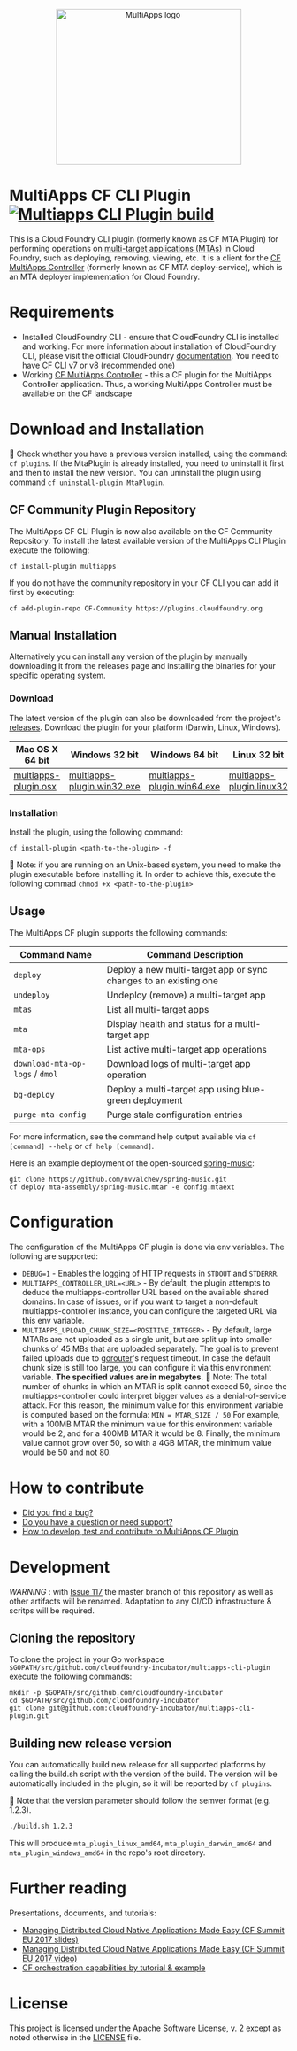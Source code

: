 <p align="center"><img width="335" height="281" src="logo.png" alt="MultiApps logo"></p>

# MultiApps CF CLI Plugin [![Multiapps CLI Plugin build](https://github.com/cloudfoundry/multiapps-cli-plugin/actions/workflows/pull-request-build.yml/badge.svg)](https://github.com/cloudfoundry/multiapps-cli-plugin/actions/workflows/pull-request-build.yml)
This is a Cloud Foundry CLI plugin (formerly known as CF MTA Plugin) for performing operations on [multi-target applications (MTAs)](https://www.sap.com/documents/2016/06/e2f618e4-757c-0010-82c7-eda71af511fa.html) in Cloud Foundry, such as deploying, removing, viewing, etc. It is a client for the [CF MultiApps Controller](https://github.com/cloudfoundry-incubator/multiapps-controller) (formerly known as CF MTA deploy-service), which is an MTA deployer implementation for Cloud Foundry.

# Requirements
- Installed CloudFoundry CLI - ensure that CloudFoundry CLI is installed and working. For more information about installation of CloudFoundry CLI, please visit the official CloudFoundry [documentation](https://docs.cloudfoundry.org/cf-cli/install-go-cli.html). You need to have CF CLI v7 or v8 (recommended one)
- Working [CF MultiApps Controller](https://github.com/cloudfoundry-incubator/multiapps-controller) - this a CF plugin for the MultiApps Controller application. Thus, a working MultiApps Controller must be available on the CF landscape

# Download and Installation

:rotating_light: Check whether you have a previous version installed, using the command: `cf plugins`. If the MtaPlugin is already installed, you need to uninstall it first and then to install the new version. You can uninstall the plugin using command `cf uninstall-plugin MtaPlugin`.

## CF Community Plugin Repository

The MultiApps CF CLI Plugin is now also available on the CF Community Repository. To install the latest available version of the MultiApps CLI Plugin execute the following:

`cf install-plugin multiapps`

If you do not have the community repository in your CF CLI you can add it first by executing:

`cf add-plugin-repo CF-Community https://plugins.cloudfoundry.org`

## Manual Installation

Alternatively you can install any version of the plugin by manually downloading it from the releases page and installing the binaries for your specific operating system.

### Download
The latest version of the plugin can also be downloaded from the project's [releases](https://github.com/cloudfoundry-incubator/multiapps-cli-plugin/releases/latest/). Download the plugin for your platform (Darwin, Linux, Windows). 


Mac OS X 64 bit | Windows 32 bit | Windows 64 bit | Linux 32 bit | Linux 64 bit
--- | --- | --- | --- | ---
[multiapps-plugin.osx](https://github.com/cloudfoundry-incubator/multiapps-cli-plugin/releases/latest/download/multiapps-plugin.osx) | [multiapps-plugin.win32.exe](https://github.com/cloudfoundry-incubator/multiapps-cli-plugin/releases/latest/download/multiapps-plugin.win32.exe) | [multiapps-plugin.win64.exe](https://github.com/cloudfoundry-incubator/multiapps-cli-plugin/releases/latest/download/multiapps-plugin.win64.exe) | [multiapps-plugin.linux32](https://github.com/cloudfoundry-incubator/multiapps-cli-plugin/releases/latest/download/multiapps-plugin.linux32) | [multiapps-plugin.linux64](https://github.com/cloudfoundry-incubator/multiapps-cli-plugin/releases/latest/download/multiapps-plugin.linux64)

### Installation
Install the plugin, using the following command:
```
cf install-plugin <path-to-the-plugin> -f
```
:rotating_light: Note: if you are running on an Unix-based system, you need to make the plugin executable before installing it. In order to achieve this, execute the following commad `chmod +x <path-to-the-plugin>`

## Usage
The MultiApps CF plugin supports the following commands:

Command Name | Command Description
--- | ---
`deploy` | Deploy a new multi-target app or sync changes to an existing one
`undeploy` | Undeploy (remove) a multi-target app
`mtas` | List all multi-target apps
`mta` | Display health and status for a multi-target app
`mta-ops` | List active multi-target app operations
`download-mta-op-logs` / `dmol` | Download logs of multi-target app operation
`bg-deploy` | Deploy a multi-target app using blue-green deployment
`purge-mta-config` | Purge stale configuration entries

For more information, see the command help output available via `cf [command] --help` or `cf help [command]`.

Here is an example deployment of the open-sourced [spring-music](https://github.com/nvvalchev/spring-music):
```
git clone https://github.com/nvvalchev/spring-music.git
cf deploy mta-assembly/spring-music.mtar -e config.mtaext
```

# Configuration     
The configuration of the MultiApps CF plugin is done via env variables. The following are supported:
* `DEBUG=1` - Enables the logging of HTTP requests in `STDOUT` and `STDERRR`.
* `MULTIAPPS_CONTROLLER_URL=<URL>` - By default, the plugin attempts to deduce the multiapps-controller URL based on the available shared domains. In case of issues, or if you want to target a non-default multiapps-controller instance, you can configure the targeted URL via this env variable.
* `MULTIAPPS_UPLOAD_CHUNK_SIZE=<POSITIVE_INTEGER>` - By default, large MTARs are not uploaded as a single unit, but are split up into smaller chunks of 45 MBs that are uploaded separately. The goal is to prevent failed uploads due to [gorouter](https://github.com/cloudfoundry/gorouter)'s request timeout. In case the default chunk size is still too large, you can configure it via this environment variable. **The specified values are in megabytes.**
:rotating_light: Note: The total number of chunks in which an MTAR is split cannot exceed 50, since the multiapps-controller could interpret bigger values as a denial-of-service attack. For this reason, the minimum value for this environment variable is computed based on the formula: `MIN = MTAR_SIZE / 50`
For example, with a 100MB MTAR the minimum value for this environment variable would be 2, and for a 400MB MTAR it would be 8. Finally, the minimum value cannot grow over 50, so with a 4GB MTAR, the minimum value would be 50 and not 80.

# How to contribute
* [Did you find a bug?](CONTRIBUTING.md#did-you-find-a-bug)
* [Do you have a question or need support?](CONTRIBUTING.md#do-you-have-a-question-or-need-support)
* [How to develop, test and contribute to MultiApps CF Plugin](CONTRIBUTING.md#do-you-want-to-contribute-to-the-code-base)

# Development

*WARNING* : with [Issue 117](https://github.com/cloudfoundry-incubator/multiapps-cli-plugin/issues/117) the master branch of this repository as well as other artifacts will be renamed. Adaptation to any CI/CD infrastructure & scritps will be required.

## Cloning the repository
To clone the project in your Go workspace `$GOPATH/src/github.com/cloudfoundry-incubator/multiapps-cli-plugin` execute the following commands:
```
mkdir -p $GOPATH/src/github.com/cloudfoundry-incubator
cd $GOPATH/src/github.com/cloudfoundry-incubator
git clone git@github.com:cloudfoundry-incubator/multiapps-cli-plugin.git
```

## Building new release version
You can automatically build new release for all supported platforms by calling the build.sh script with the version of the build.
The version will be automatically included in the plugin, so it will be reported by `cf plugins`.

:rotating_light: Note that the version parameter should follow the semver format (e.g. 1.2.3).
```bash
./build.sh 1.2.3
```

This will produce `mta_plugin_linux_amd64`, `mta_plugin_darwin_amd64` and `mta_plugin_windows_amd64` in the repo's root directory.

# Further reading
Presentations, documents, and tutorials:
- [Managing Distributed Cloud Native Applications Made Easy (CF Summit EU 2017 slides)](https://www.slideshare.net/NikolayValchev/managing-distributedcloudapps-80697059)
- [Managing Distributed Cloud Native Applications Made Easy (CF Summit EU 2017 video)](https://www.youtube.com/watch?v=d07DZCuUXyk&feature=youtu.be)
- [CF orchestration capabilities by tutorial & example](https://github.com/SAP-samples/cf-mta-examples)

# License

This project is licensed under the Apache Software License, v. 2 except as noted otherwise in the [LICENSE](https://github.com/cloudfoundry-incubator/multiapps-cli-plugin/blob/master/LICENSE) file.

